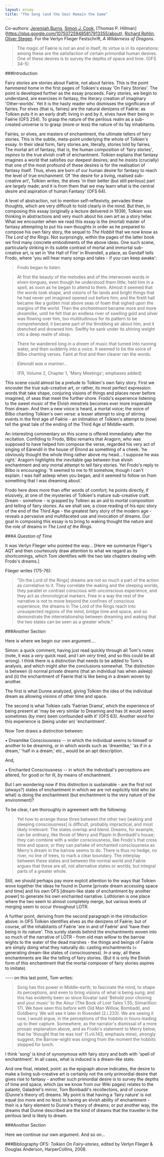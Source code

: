 ```yaml
---
layout: essay
title: "The Song (and the Sea) Remain the Same"
---
```

Co-authors: [Jeremiah Burns](https://plus.google.com/+JeremiahBurns/about), [Simon J. Cook](https://plus.google.com/+simoncook/about), [Thomas P. Hillman] (https://plus.google.com/107507259485817913355/about), [Richard Rohlin](https://plus.google.com/+RichardRohlin/about), [Oliver Stegen](https://plus.google.com/+OliverStegen/about). For the Verlyn Flieger Festschrift, *A Wilderness of Dragons*.


>The magic of Faërie is not an end in itself, its virtue is in its operations: among these are the satisfaction of certain primordial human desires. One of these desires is to survey the depths of space and time. (OFS 34-5)

###Introduction

Fairy stories are stories about Faërie, not about fairies. This is the point hammered home in the first pages of Tolkien's essay 'On Fairy Stories'. The point is developed further as the essay proceeds. Fairy stories, we begin to understand, are exercises in fantasy, the literary creation of  imaginary 'Other-worlds'. Yet it is the hasty reader who dismisses the significance of fairies. For elves (that is, fairies) are the natural denizens of Faërie: as Tolkien puts it in an early draft: living in and by it, elves have their being in Faërie (OFS 254). To grasp the nature of the perilous realm as a sub-created universe is to grasp (more or less) the nature of its fay inhabitants.

Fairies, or elves, are masters of enchantment, the ultimate tellers of fairy stories. This is the subtle, meta-point underlying the whole of Tolkien's essay. In their ideal form, fairy stories are, literally, stories told by fairies. The mortal art of fantasy, that is, the human composition of 'fairy stories', *aspires* to the true elvish craft of enchantment. Tolkien explains that fantasy imagines a world that satisfies our deepest desires; and he insists (crucially) that one of the most profound of these desires is for the realisation of fantasy itself. Thus, elves are born of our human desire for fantasy to reach the level of true enchanment. Of 'the desire for a living, realised sub-creative art', Tolkien writes, the elves 'in their better (but still perilous) part are largely made; and it is from them that we may learn what is the central desire and aspiration of human Fantasy' (OFS 64).

A level of abstraction, not to mention self-reflexivity, pervades these thoughts, which are very difficult to hold clearly in the mind. But then, in composing this essay (originally a lecture delivered in 1939), Tolkien was thinking in abstractions and very much about his own art as a story teller. What we encounter when we read this essay is the (mortal) master of fantasy attempting to put his own thoughts in order as he prepared to compose his own fairy story, the sequel to *The Hobbit* that we now know as *The Lord of the Rings*. Not surprisingly, within the pages of the latter book we find many concrete embodiments of the above ideas. One such scene, particularly striking in its subtle contrast of mortal and immortal sub-creative art, is set in 'the Hall of Fire' in Rivendell, a place, as Gandalf tells Frodo, where 'you will hear many songs and tales - if you can keep awake':

>Frodo began to listen.  

>At first the beauty of the melodies and of the interwoven words in elven-tongues, even though he understood them little, held him in a *spell*, as soon as he began to attend to them. Almost it seemed that the words took shape, and visions of far lands and bright things that he had never yet imagined opened out before him; and the firelit hall became like a golden mist above seas of foam that sighed upon the margins of the world. Then the *enchantment* became more and more *dreamlike*, until he felt that an endless river of swelling gold and silver was flowing over him, too multitudinous for its pattern to be comprehended; it became part of the throbbing air about him, and it drenched and drowned him. Swiftly he sank under its shining weight into a deep realm of *sleep*. 

>There he wandered long in a *dream* of music that turned into running water, and then suddenly into a voice. It seemed to be the voice of Bilbo chanting verses. Faint at first and then clearer ran the words.  

>*Eärendil was a mariner...*      

>(FR, Volume 2, Chapter 1, 'Many Meetings'; emphases added)   

This scene could almost be a prelude to Tolkien's own fairy story. First we encouter the true sub-creative art, or rather, its most perfect expression: words that take shape, conjuring visions of things and places never before imagined, of seas that meet the further shore. Frodo's experience listening to the sweet music of the Elvish minstrels becomes ever more insperable from dream. And then a new voice is heard, a mortal voice; the voice of Bilbo chanting Tolkien's own verse: a lesser attempt to sing of stirring events in the first age of Faërie - an intimation of Tolkien's attempt to (now) tell the great tale of the ending of the Third Age of Middle-earth.

An interesting commentary on this scene is offered immediately after the recitation. Confiding to Frodo, Bilbo remarks that Aragorn, who was supposed to have helped him compose the verse, regarded his very act of singing of Eärendil in the house of Elrond as something of a cheek: 'he obviously thought the whole thing rather above my head... I suppose he was right.' Aragorn highlights the inevitable gap between true elvish enchantment and *any* mortal attempt to tell fairy stories. Yet Frodo's reply to Bilbo is encouraging: 'It seemed to me to fit somehow, though I can't explain. I was half asleep when you began, and it seemed to follow on from something that I was dreaming about.' 

Frodo here does more than offer words of comfort; he points directly, if elusively, at one of the mysteries of Tolkien's mature sub-creative craft. Dream - somehow - is grasped by Tolkien as an aid to mortal composition and telling of fairy stories. As we shall see, a close reading of his epic story of the end of the Third Age  - the greatest fairy story of the modern age - reveals a pervasive and multifaceted use and invocation of dreams. Our goal in composing this essay is to bring to waking thought the nature and the role of dreams in *The Lord of the Rings*.


###*A Question of Time*

It was Verlyn Flieger who pointed the way... 
[Here we summarize Fliger's AQT and then courteously draw attention to what we regard as its shortcomings, which Tom identifies with the two late chapters dealing with Frodo's dreams.]

Flieger writes (175-76):

>"[In the Lord of the Rings] dreams are not so much a part of the action as correlative to it.  They correlate the waking and the sleeping worlds, they parallel or contrast conscious with unconscious experience, and they act as chronological markers. Free in a way the rest of the narrative is not to move beyond the confines of conscious experience, the dreams in The Lord of the Rings reach into unsuspected regions of the mind, bridge time and space, and so demonstrate the interrelationship between dreaming and waking that the two states can be seen as a greater whole."




###Another Section

Here is where we begin our own argument....

Simon: a quick comment, having just read quickly through all Tom's notes (note, it was a *very* quick read, and I am *very* tired, and so this could be all wrong). I think there is a distinction that needs to be added to Tom's analysis, and which might alter the conclusions somewhat. The distinction is between (i) normal private dreams (that an individual has when asleep) and (ii) the enchantment of Faerie that is like being in a dream woven by another.

The first is what Dunne analyzed, giving Tolkien the idea of the individual dream as allowing visions of other time and space.

The second is what Tolkien calls 'Faërian Drama', which the experience of being present at 'may be very similar to Dreaming and has (it would seem) sometimes (by men) been confounded with it' (OFS 63). Another word for this experience is (being under an) 'enchantment'.

Now Tom draws a distinction between:

•	Dreamlike Consciousness -- in which the individual seems to himself or another to be dreaming, or in which words such as 'dreamlike,' 'as if in a dream,' 'half in a dream,' etc., would be an apt description.

And,

•	Enchanted Consciousness -- in which the individual's perceptions are altered, for good or for ill, by means of enchantment.

But I am wondering now if this distinction is sustainable - are the first not (always?) states of enchantment in which we are not explicitly told who (or what) is doing the enchantment (but enchantment is the very nature of the environment)? 

To be clear, I am thoroughly in agreement with the following:

>Yet how to arrange these three between the other two [waking and sleeping consciousness] is difficult, probably impractical, and most likely irrelevant. The states overlap and blend. Dreams, for example, can be ordinary, like those of Merry and Pippin in Bombadil's house; they can combine with a wider consciousness, like Frodo's that cross time and space; or they can partake of enchanted consciousness as Merry's dream in the barrow seems to do. There is thus no hedge, no river, no line of trees, to mark a clear boundary. The interplay between these states and between the normal world and Faërie argues that these are all, not alternative states or worlds, but integral parts of a greater whole.

Still, we should perhaps pay more explcit attention to the ways that Tolkien wove together the ideas he found in Dunne [private dream accessing space and time] and his own OFS [dream-like state of enchantment by another power] to generate his own enchanted narrative. Lothlorien is one place where the two seem to almost completely merge, but various levels of merging seem to occur throughout LOTR.


A further point, deriving from the second paragraph in the introduction above: in OFS Tolkien identifies elves as *the* denizens of Faërie; but of course, *all* the inhabitants of Faërie 'are in and of Faërie' and 'have their being in its nature'. This surely stands behind the enchantments woven into so much of the narrative of LOTR - from old man willow to the barrow wights to the water of the dead marshes - the things and beings of Faërie are simply doing what they naturally do: casting enchantments (= generating dream-like states of consciousness). *In a way*, all these enchantments are *like* the telling of fairy stories. (But it is only the Elvish form of this enchantment that the mortal composer of fairy stories aspires to imitate).

---- on this last point, Tom writes:

>Song has this power in Middle-earth, to fascinate the mind, to shape its perceptions, and even to bring visions of what is being sung; and this has evidently been so since Ilúvatar said 'Behold your choiring and your music' to the Ainur (The Book of Lost Tales 1.55; Silmarillion 17).  We have seen this before with Old Man Willow, Bombadil, and Goldberry.  We will see it later in Rivendell (2.i.233).  We are seeing it now, I would argue, in the perceptions of the hobbits in hours leading up to their capture. Somewhere, as the narrator's dismissal of a more prosaic explanation above, and as Frodo's statement to Merry below, that he 'thought that he was lost' (1.viii.143, emphasis mine), strongly suggest, the Barrow-wight was singing from the moment the hobbits stopped for lunch.

I think 'song' is kind of synonymous with fairy story and both with 'spell of enchantment'. In all cases, what is induced is a dream-like state.

And one final, related, point: as the epigraph above indicates, the desire to make a living sub-creative art is certainly not the only primordial desire that gives rise to fantasy - another such primordial desire is to survey the depths of time and space, which (as we know from our Wiki pages) relates to the palantir, Galadriel's mirror, Tom Bombadil's recollectons, and of course (Dunne's theory of) dreams. My point is that having a 'fairy nature' is not equal (no more and no less) to having an elvish ability of enchantment - their is a fairy element to Dunne's theory of dreams; or put another way, the dreams that Dunne described are the kind of dreams that the traveller in the perilous land is likely to dream.



###Another Section

Here we continue our own argument. And so on...


###Bibliography
OFS: *Tolkien On Fairy-stories*, edited by Verlyn Flieger & Douglas Anderson, HarperCollins, 2008.

